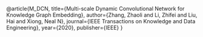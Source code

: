 @article{M_DCN,
  title={Multi-scale Dynamic Convolutional Network for Knowledge Graph Embedding},
  author={Zhang, Zhaoli and Li, Zhifei and Liu, Hai and Xiong, Neal N},
  journal={IEEE Transactions on Knowledge and Data Engineering},
  year={2020},
  publisher={IEEE}
}
